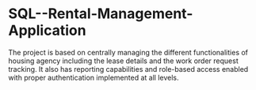 # SQL--Rental-Management-Application
The project is based on centrally managing the different functionalities of housing agency including the lease details and the work order request tracking. It also has reporting capabilities and role-based access enabled with proper authentication implemented at all levels.
